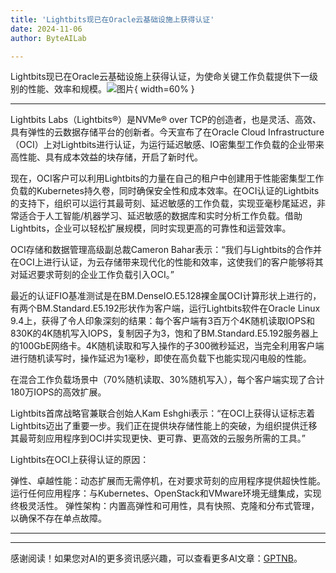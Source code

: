 ```yaml
---
title: 'Lightbits现已在Oracle云基础设施上获得认证'
date: 2024-11-06
author: ByteAILab

---
```


Lightbits现已在Oracle云基础设施上获得认证，为使命关键工作负载提供下一级别的性能、效率和规模。![图片](https://ai-techpark.com/wp-content/uploads/2024/11/Lightbits-960x540.jpg){ width=60% }

---
Lightbits Labs（Lightbits®）是NVMe® over TCP的创造者，也是灵活、高效、具有弹性的云数据存储平台的创新者。今天宣布了在Oracle Cloud Infrastructure（OCI）上对Lightbits进行认证，为运行延迟敏感、IO密集型工作负载的企业带来高性能、具有成本效益的块存储，开启了新时代。

现在，OCI客户可以利用Lightbits的力量在自己的租户中创建用于性能密集型工作负载的Kubernetes持久卷，同时确保安全性和成本效率。在OCI认证的Lightbits的支持下，组织可以运行其最苛刻、延迟敏感的工作负载，实现亚毫秒尾延迟，非常适合于人工智能/机器学习、延迟敏感的数据库和实时分析工作负载。借助Lightbits，企业可以轻松扩展规模，同时实现更高的可靠性和运营效率。

OCI存储和数据管理高级副总裁Cameron Bahar表示：“我们与Lightbits的合作并在OCI上进行认证，为云存储带来现代化的性能和效率，这使我们的客户能够将其对延迟要求苛刻的企业工作负载引入OCI。”

最近的认证FIO基准测试是在BM.DenseIO.E5.128裸金属OCI计算形状上进行的，有两个BM.Standard.E5.192形状作为客户端，运行Lightbits软件在Oracle Linux 9.4上，获得了令人印象深刻的结果：每个客户端有3百万个4K随机读取IOPS和830K的4K随机写入IOPS，复制因子为3，饱和了BM.Standard.E5.192服务器上的100GbE网络卡。4K随机读取和写入操作的子300微秒延迟，当完全利用客户端进行随机读写时，操作延迟为1毫秒，即使在高负载下也能实现闪电般的性能。

在混合工作负载场景中（70%随机读取、30%随机写入），每个客户端实现了合计180万IOPS的高效扩展。

Lightbits首席战略官兼联合创始人Kam Eshghi表示：“在OCI上获得认证标志着Lightbits迈出了重要一步。我们正在提供块存储性能上的突破，为组织提供迁移其最苛刻应用程序到OCI并实现更快、更可靠、更高效的云服务所需的工具。”

Lightbits在OCI上获得认证的原因：

弹性、卓越性能：动态扩展而无需停机，在对要求苛刻的应用程序提供超快性能。
运行任何应用程序：与Kubernetes、OpenStack和VMware环境无缝集成，实现终极灵活性。
弹性架构：内置高弹性和可用性，具有快照、克隆和分布式管理，以确保不存在单点故障。

---
---
感谢阅读！如果您对AI的更多资讯感兴趣，可以查看更多AI文章：[GPTNB](https://gptnb.com)。